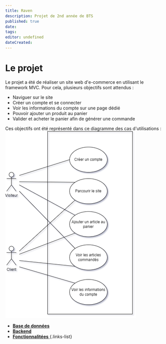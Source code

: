 ```yaml
---
title: Raven
description: Projet de 2nd année de BTS
published: true
date: 
tags: 
editor: undefined
dateCreated: 
---
```



# Le projet

Le projet a été de réaliser un site web d'e-commerce en utilisant le framework MVC. Pour cela, plusieurs objectifs sont attendus :

- Naviguer sur le site
- Créer un compte et se connecter 
- Voir les informations du compte sur une page dédié
- Pouvoir ajouter un produit au panier
- Valider et acheter le panier afin de générer une commande

Ces objectifs ont été représenté dans ce diagramme des cas d'utilisations :
![Cas utilisation](../img/raven/cas_utilisation.png)


- [**Base de données**](/professionals-projects/raven/database)
- [**Backend**](/professionals-projects/raven/backend)
- [**Fonctionnalitées** ](/professionals-projects/raven/fonctionnalitees)
{.links-list}